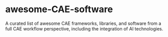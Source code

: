 # awesome-CAE-software
A curated list of awesome CAE frameworks, libraries, and software from a full CAE workflow perspective, including the integration of AI technologies.
